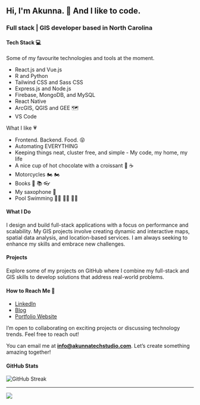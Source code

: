 ## Hi, I'm Akunna. 👋 And I like to code.

### Full stack | GIS developer based in North Carolina

#### Tech Stack 💻

Some of my favourite technologies and tools at the moment.

- React.js and Vue.js
- R and Python
- Tailwind CSS and Sass CSS
- Express.js and Node.js
- Firebase, MongoDB, and MySQL
- React Native
- ArcGIS, QGIS and GEE 🗺️
- VS Code

What I like 💗

- Frontend. Backend. Food. 😝
- Automating EVERYTHING
- Keeping things neat, cluster free, and simple - My code, my home, my life
- A nice cup of hot chocolate with a croissant 🥐 ☕
- Motorcycles 🏍️ 🏍️
- Books 📖 📚 👓
- My saxophone 🎷
- Pool Swimming 🏊‍♀️ 🏊‍♀️ 🏊‍♀️


#### What I Do

I design and build full-stack applications with a focus on performance and scalability. My GIS projects involve creating dynamic and interactive maps, spatial data analysis, and location-based services. I am always seeking to enhance my skills and embrace new challenges.

#### Projects

Explore some of my projects on GitHub where I combine my full-stack and GIS skills to develop solutions that address real-world problems.


####  How to Reach Me 💌

- [LinkedIn](https://www.linkedin.com/in/akunna1)
- [Blog](https://akunnawrites.com/)
- [Portfolio Website](https://akunnatechstudio.com)

I’m open to collaborating on exciting projects or discussing technology trends. Feel free to reach out!

You can email me at **info@akunnatechstudio.com**. Let’s create something amazing together!


#### GitHub Stats
![GitHub Streak](https://github-readme-streak-stats.herokuapp.com/?user=akunna1&theme=bubblegum&ring=FFB6C1&fire=FF69B4&sideLabels=FF1493&background=FFF5F5)

---


[![](https://visitcount.itsvg.in/api?id=akunna1&icon=0&color=0)](https://visitcount.itsvg.in)
